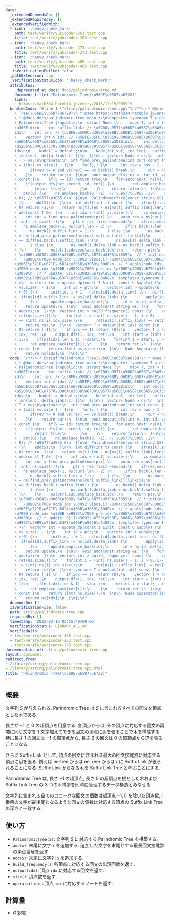 ```yaml
---
data:
  _extendedDependsOn: []
  _extendedRequiredBy: []
  _extendedVerifiedWith:
  - icon: ':heavy_check_mark:'
    path: test/verify/yukicoder-263.test.cpp
    title: test/verify/yukicoder-263.test.cpp
  - icon: ':heavy_check_mark:'
    path: test/verify/yukicoder-273.test.cpp
    title: test/verify/yukicoder-273.test.cpp
  - icon: ':heavy_check_mark:'
    path: test/verify/yukicoder-465.test.cpp
    title: test/verify/yukicoder-465.test.cpp
  _isVerificationFailed: false
  _pathExtension: cpp
  _verificationStatusIcon: ':heavy_check_mark:'
  attributes:
    _deprecated_at_docs: docs/palindromic-tree.md
    document_title: "Palindromic Tree(\u56DE\u6587\u6728)"
    links:
    - https://math314.hateblo.jp/entry/2016/12/19/005919
  bundledCode: "#line 1 \"string/palindromic-tree.cpp\"\n/**\n * @brief Palindromic\
    \ Tree(\u56DE\u6587\u6728)\n * @see https://math314.hateblo.jp/entry/2016/12/19/005919\n\
    \ * @docs docs/palindromic-tree.md\n */\ntemplate< typename T = char >\nstruct\
    \ PalindromicTree {\npublic:\n  struct Node {\n    map< T, int > link; // \u5B50\
    \u306Eidx\n    int suffix_link; // \u6700\u9577\u56DE\u6587\u63A5\u5C3E\u8F9E\u306E\
    idx\n    int len; // \u5BFE\u5FDC\u3059\u308B\u56DE\u6587\u306E\u9577\u3055\n\
    \    vector< int > idx; // \u5BFE\u5FDC\u3059\u308B\u56DE\u6587\u3092\u6700\u9577\
    \u56DE\u6587\u63A5\u5C3E\u8F9E\u3068\u3059\u308Bidx\n    int delta_link; // \u5DEE\
    \u5206\u304C\u7570\u306A\u308B\u6700\u9577\u56DE\u6587\u63A5\u5C3E\u8F9E\u306E\
    idx\n\n    Node() = default;\n\n    Node(int suf, int len) : suffix_link(suf),\
    \ len(len), delta_link(-1) {}\n  };\n\n  vector< Node > ns;\n  int ptr;\n  vector<\
    \ T > vs;\n\nprivate:\n  int find_prev_palindrome(int cur) const {\n    int pos\
    \ = (int) vs.size() - 1;\n    for(;;) {\n      int rev = pos - 1 - ns[cur].len;\n\
    \      if(rev >= 0 and vs[rev] == vs.back()) break;\n      cur = ns[cur].suffix_link;\n\
    \    }\n    return cur;\n  }\n\n  bool output_dfs(int v, int id, vector< T > &ret)\
    \ const {\n    if(v == id) return true;\n    for(auto &nxt: ns[v].link) {\n  \
    \    if(output_dfs(nxt.second, id, ret)) {\n        ret.emplace_back(nxt.first);\n\
    \        return true;\n      }\n    }\n    return false;\n  }\n\npublic:\n  PalindromicTree()\
    \ : ptr(0) {\n    ns.emplace_back(0, -1); // \u9577\u3055 -1\n    ns.emplace_back(0,\
    \ 0); // \u9577\u3055 0\n  }\n\n  PalindromicTree(const string &S) : PalindromicTree()\
    \ {\n    add(S);\n  }\n\n  int diff(int t) const {\n    if(ns[t].suffix_link <=\
    \ 0) return -1;\n    return ns[t].len - ns[ns[t].suffix_link].len;\n  }\n\n  int\
    \ add(const T &x) {\n    int idx = (int) vs.size();\n    vs.emplace_back(x);\n\
    \    int cur = find_prev_palindrome(ptr);\n    auto res = ns[cur].link.insert(make_pair(x,\
    \ (int) ns.size()));\n    ptr = res.first->second;\n    if(res.second) {\n   \
    \   ns.emplace_back(-1, ns[cur].len + 2);\n      if(ns.back().len == 1) {\n  \
    \      ns.back().suffix_link = 1;\n      } else {\n        ns.back().suffix_link\
    \ = ns[find_prev_palindrome(ns[cur].suffix_link)].link[x];\n      }\n      if(diff(ptr)\
    \ == diff(ns.back().suffix_link)) {\n        ns.back().delta_link = ns[ns.back().suffix_link].delta_link;\n\
    \      } else {\n        ns.back().delta_link = ns.back().suffix_link;\n     \
    \ }\n    }\n    ns[ptr].idx.emplace_back(idx);\n    return ptr;\n  }\n\n  // add(x)\
    \ \u306E\u3042\u3068\u306B\u547C\u3073\u51FA\u3059\n  // * init(node_idx, pos):\
    \   \u9802\u70B9 node_idx \u3092 S[pos,i] \u304C\u56DE\u6587\u306E\u3068\u304D\
    \u306E\u521D\u671F\u5024\u306B\u3059\u308B\n  // * apply(node_idx, pre_idx): \u9802\
    \u70B9 node_idx \u306B \u9802\u70B9 pre_idx \u306E\u7D50\u679C\u3092\u52A0\u3048\
    \u308B\n  // * update: S[i]\u3092\u672B\u5C3E\u3068\u3059\u308B\u56DE\u6587\u306E\
    \u9802\u70B9\u756A\u53F7\u306E\u96C6\u5408\n  template< typename I, typename U\
    \ >\n  vector< int > update_dp(const I &init, const U &apply) {\n    int i = (int)\
    \ vs.size() - 1;\n    int id = ptr;\n    vector< int > update;\n    while(ns[id].len\
    \ > 0) {\n      init(id, i + 1 - ns[ns[id].delta_link].len - diff(id));\n    \
    \  if(ns[id].suffix_link != ns[id].delta_link) {\n        apply(id, ns[id].suffix_link);\n\
    \      }\n      update.emplace_back(id);\n      id = ns[id].delta_link;\n    }\n\
    \    return update;\n  }\n\n  void add(const string &s) {\n    for(auto &x: s)\
    \ add(x);\n  }\n\n  vector< int > build_frequency() const {\n    vector< int >\
    \ ret(ns.size());\n    for(int i = (int) ns.size() - 1; i > 0; i--) {\n      ret[i]\
    \ += (int) ns[i].idx.size();\n      ret[ns[i].suffix_link] += ret[i];\n    }\n\
    \    return ret;\n  }\n\n  vector< T > output(int idx) const {\n    if(idx ==\
    \ 0) return {-1};\n    if(idx == 1) return {0};\n    vector< T > ret;\n    output_dfs(0,\
    \ idx, ret);\n    output_dfs(1, idx, ret);\n    int start = (int) ret.size() -\
    \ 1;\n    if(ns[idx].len & 1) --start;\n    for(int i = start; i >= 0; i--) {\n\
    \      ret.emplace_back(ret[i]);\n    }\n    return ret;\n  }\n\n  int size()\
    \ const {\n    return (int) ns.size();\n  }\n\n  Node &operator[](int idx) {\n\
    \    return ns[idx];\n  }\n};\n"
  code: "/**\n * @brief Palindromic Tree(\u56DE\u6587\u6728)\n * @see https://math314.hateblo.jp/entry/2016/12/19/005919\n\
    \ * @docs docs/palindromic-tree.md\n */\ntemplate< typename T = char >\nstruct\
    \ PalindromicTree {\npublic:\n  struct Node {\n    map< T, int > link; // \u5B50\
    \u306Eidx\n    int suffix_link; // \u6700\u9577\u56DE\u6587\u63A5\u5C3E\u8F9E\u306E\
    idx\n    int len; // \u5BFE\u5FDC\u3059\u308B\u56DE\u6587\u306E\u9577\u3055\n\
    \    vector< int > idx; // \u5BFE\u5FDC\u3059\u308B\u56DE\u6587\u3092\u6700\u9577\
    \u56DE\u6587\u63A5\u5C3E\u8F9E\u3068\u3059\u308Bidx\n    int delta_link; // \u5DEE\
    \u5206\u304C\u7570\u306A\u308B\u6700\u9577\u56DE\u6587\u63A5\u5C3E\u8F9E\u306E\
    idx\n\n    Node() = default;\n\n    Node(int suf, int len) : suffix_link(suf),\
    \ len(len), delta_link(-1) {}\n  };\n\n  vector< Node > ns;\n  int ptr;\n  vector<\
    \ T > vs;\n\nprivate:\n  int find_prev_palindrome(int cur) const {\n    int pos\
    \ = (int) vs.size() - 1;\n    for(;;) {\n      int rev = pos - 1 - ns[cur].len;\n\
    \      if(rev >= 0 and vs[rev] == vs.back()) break;\n      cur = ns[cur].suffix_link;\n\
    \    }\n    return cur;\n  }\n\n  bool output_dfs(int v, int id, vector< T > &ret)\
    \ const {\n    if(v == id) return true;\n    for(auto &nxt: ns[v].link) {\n  \
    \    if(output_dfs(nxt.second, id, ret)) {\n        ret.emplace_back(nxt.first);\n\
    \        return true;\n      }\n    }\n    return false;\n  }\n\npublic:\n  PalindromicTree()\
    \ : ptr(0) {\n    ns.emplace_back(0, -1); // \u9577\u3055 -1\n    ns.emplace_back(0,\
    \ 0); // \u9577\u3055 0\n  }\n\n  PalindromicTree(const string &S) : PalindromicTree()\
    \ {\n    add(S);\n  }\n\n  int diff(int t) const {\n    if(ns[t].suffix_link <=\
    \ 0) return -1;\n    return ns[t].len - ns[ns[t].suffix_link].len;\n  }\n\n  int\
    \ add(const T &x) {\n    int idx = (int) vs.size();\n    vs.emplace_back(x);\n\
    \    int cur = find_prev_palindrome(ptr);\n    auto res = ns[cur].link.insert(make_pair(x,\
    \ (int) ns.size()));\n    ptr = res.first->second;\n    if(res.second) {\n   \
    \   ns.emplace_back(-1, ns[cur].len + 2);\n      if(ns.back().len == 1) {\n  \
    \      ns.back().suffix_link = 1;\n      } else {\n        ns.back().suffix_link\
    \ = ns[find_prev_palindrome(ns[cur].suffix_link)].link[x];\n      }\n      if(diff(ptr)\
    \ == diff(ns.back().suffix_link)) {\n        ns.back().delta_link = ns[ns.back().suffix_link].delta_link;\n\
    \      } else {\n        ns.back().delta_link = ns.back().suffix_link;\n     \
    \ }\n    }\n    ns[ptr].idx.emplace_back(idx);\n    return ptr;\n  }\n\n  // add(x)\
    \ \u306E\u3042\u3068\u306B\u547C\u3073\u51FA\u3059\n  // * init(node_idx, pos):\
    \   \u9802\u70B9 node_idx \u3092 S[pos,i] \u304C\u56DE\u6587\u306E\u3068\u304D\
    \u306E\u521D\u671F\u5024\u306B\u3059\u308B\n  // * apply(node_idx, pre_idx): \u9802\
    \u70B9 node_idx \u306B \u9802\u70B9 pre_idx \u306E\u7D50\u679C\u3092\u52A0\u3048\
    \u308B\n  // * update: S[i]\u3092\u672B\u5C3E\u3068\u3059\u308B\u56DE\u6587\u306E\
    \u9802\u70B9\u756A\u53F7\u306E\u96C6\u5408\n  template< typename I, typename U\
    \ >\n  vector< int > update_dp(const I &init, const U &apply) {\n    int i = (int)\
    \ vs.size() - 1;\n    int id = ptr;\n    vector< int > update;\n    while(ns[id].len\
    \ > 0) {\n      init(id, i + 1 - ns[ns[id].delta_link].len - diff(id));\n    \
    \  if(ns[id].suffix_link != ns[id].delta_link) {\n        apply(id, ns[id].suffix_link);\n\
    \      }\n      update.emplace_back(id);\n      id = ns[id].delta_link;\n    }\n\
    \    return update;\n  }\n\n  void add(const string &s) {\n    for(auto &x: s)\
    \ add(x);\n  }\n\n  vector< int > build_frequency() const {\n    vector< int >\
    \ ret(ns.size());\n    for(int i = (int) ns.size() - 1; i > 0; i--) {\n      ret[i]\
    \ += (int) ns[i].idx.size();\n      ret[ns[i].suffix_link] += ret[i];\n    }\n\
    \    return ret;\n  }\n\n  vector< T > output(int idx) const {\n    if(idx ==\
    \ 0) return {-1};\n    if(idx == 1) return {0};\n    vector< T > ret;\n    output_dfs(0,\
    \ idx, ret);\n    output_dfs(1, idx, ret);\n    int start = (int) ret.size() -\
    \ 1;\n    if(ns[idx].len & 1) --start;\n    for(int i = start; i >= 0; i--) {\n\
    \      ret.emplace_back(ret[i]);\n    }\n    return ret;\n  }\n\n  int size()\
    \ const {\n    return (int) ns.size();\n  }\n\n  Node &operator[](int idx) {\n\
    \    return ns[idx];\n  }\n};\n"
  dependsOn: []
  isVerificationFile: false
  path: string/palindromic-tree.cpp
  requiredBy: []
  timestamp: '2022-03-16 02:55:48+09:00'
  verificationStatus: LIBRARY_ALL_AC
  verifiedWith:
  - test/verify/yukicoder-465.test.cpp
  - test/verify/yukicoder-263.test.cpp
  - test/verify/yukicoder-273.test.cpp
documentation_of: string/palindromic-tree.cpp
layout: document
redirect_from:
- /library/string/palindromic-tree.cpp
- /library/string/palindromic-tree.cpp.html
title: "Palindromic Tree(\u56DE\u6587\u6728)"
---
```

## 概要

文字列 $S$ が与えられる. Parindromic Tree は $S$ に含まれるすべての回文を頂点とした木である.

長さが $-1$ と $0$ の超頂点を用意する. 各頂点からは, その頂点に対応する回文の両端に同じ文字を $1$ 文字加えてできる回文の頂点に辺を張ることで木を構成する. 特に長さ $1$ の回文は $-1$ の超頂点から, 長さ $2$ の回文は $0$ の超頂点から辺を張ることになる.

さらに Suffix Link として, 頂点の回文に含まれる最大の回文接尾辞に対応する頂点に辺を張る. 例えば eertree からは ee, reer からは r に Suffix Link が張られることになる. Suffix Link からなる木を Suffix Link Tree と呼ぶことにする.

Parindromic Tree は, 長さ $-1$ の超頂点, 長さ $0$ の超頂点を根とした木および Suffix Link Tree の $3$ つの木構造を同時に管理するデータ構造とみなせる.


文字列に含まれる全てのユニークな回文の個数は超頂点 $-1, 0$ を除いた頂点数, $i$ 番目の文字が最後尾となるような回文の個数は対応する頂点の Suffix Link Tree の深さと一致する.

## 使い方

* `PalindromicTree(S)`: 文字列 $S$ に対応する Palindromic Tree を構築する.
* `add(x)`: 末尾に文字 `x` を追加する. 追加した文字を末尾とする最長回文接尾辞の頂点番号を返す.
* `add(S)`: 末尾に文字列 `S` を追加する.
* `build_frequency()`: 各頂点に対応する回文の出現回数を返す.
* `output(idx)`: 頂点 `idx` に対応する回文を返す.
* `size()`: 頂点数を返す.
* `operator[idx]`: 頂点 `idx` に対応するノードを返す.

## 計算量

* $O(\|S\|)$
